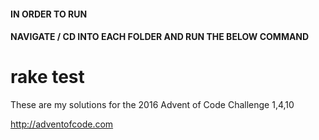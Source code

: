 #### IN ORDER TO RUN ####


#### NAVIGATE / CD INTO EACH FOLDER AND RUN THE BELOW COMMAND ####

<h1>rake test</h1>

These are my solutions for the 2016 Advent of Code Challenge 1,4,10

http://adventofcode.com

